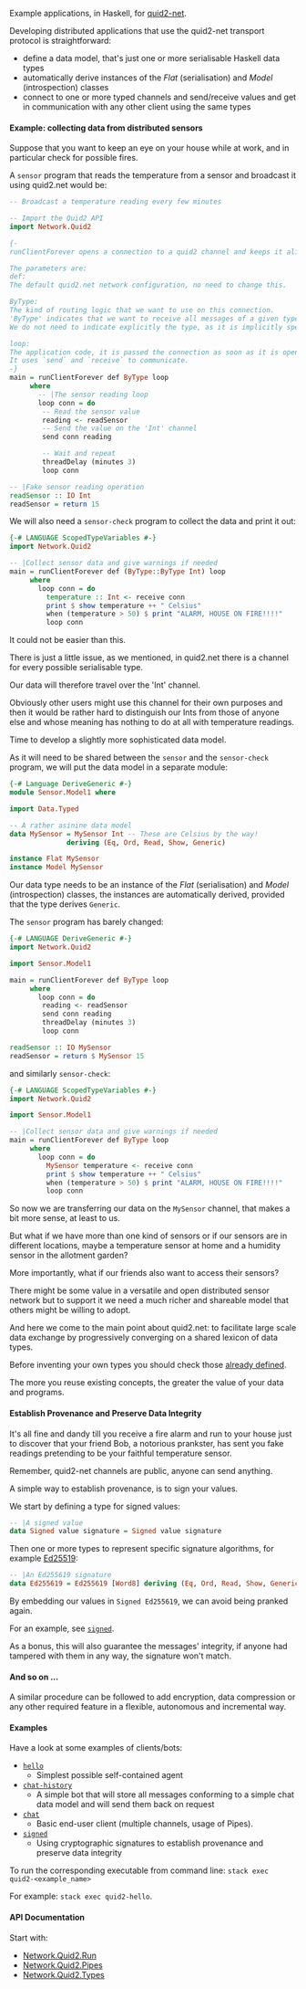 Example applications, in Haskell, for [quid2-net](https://github.com/tittoassini/quid2-net).

Developing distributed applications that use the quid2-net transport protocol is straightforward:
* define a data model, that's just one or more serialisable Haskell data types
* automatically derive instances of the *Flat* (serialisation) and *Model* (introspection) classes
* connect to one or more typed channels and send/receive values and get in communication with any other client using the same types

#### Example: collecting data from distributed sensors

Suppose that you want to keep an eye on your house while at work, and in particular check for possible fires.

A `sensor` program that reads the temperature from a sensor and broadcast it using quid2.net would be:

```haskell
-- Broadcast a temperature reading every few minutes

-- Import the Quid2 API
import Network.Quid2

{-
runClientForever opens a connection to a quid2 channel and keeps it alive even across transient network failures.

The parameters are:
def:
The default quid2.net network configuration, no need to change this.

ByType:
The kind of routing logic that we want to use on this connection.
'ByType' indicates that we want to receive all messages of a given type.
We do not need to indicate explicitly the type, as it is implicitly specified by the type of 'loop'.

loop:
The application code, it is passed the connection as soon as it is opened.
It uses `send` and `receive` to communicate.
-}
main = runClientForever def ByType loop
     where
       -- |The sensor reading loop
       loop conn = do
        -- Read the sensor value
        reading <- readSensor
        -- Send the value on the 'Int' channel
        send conn reading

        -- Wait and repeat
        threadDelay (minutes 3)
        loop conn

-- |Fake sensor reading operation
readSensor :: IO Int
readSensor = return 15
```

We will also need a `sensor-check` program to collect the data and print it out: 

```haskell
{-# LANGUAGE ScopedTypeVariables #-}
import Network.Quid2

-- |Collect sensor data and give warnings if needed
main = runClientForever def (ByType::ByType Int) loop
     where
       loop conn = do
         temperature :: Int <- receive conn
         print $ show temperature ++ " Celsius"
         when (temperature > 50) $ print "ALARM, HOUSE ON FIRE!!!!"
         loop conn
```
It could not be easier than this.

There is just a little issue, as we mentioned, in quid2.net there is a channel for every possible serialisable type.

Our data will therefore travel over the 'Int' channel.

Obviously other users might use this channel for their own purposes and then it would be rather hard to distinguish our Ints from those of anyone else and whose meaning has nothing to do at all with temperature readings.

Time to develop a slightly more sophisticated data model.

As it will need to be shared between the `sensor` and the `sensor-check` program, we will put the data model in a separate module:

```haskell
{-# Language DeriveGeneric #-}
module Sensor.Model1 where

import Data.Typed

-- A rather asinine data model
data MySensor = MySensor Int -- These are Celsius by the way!
              deriving (Eq, Ord, Read, Show, Generic)

instance Flat MySensor
instance Model MySensor
```

Our data type needs to be an instance of the *Flat* (serialisation) and *Model* (introspection) classes, the instances are automatically derived, provided that the type derives `Generic`.

The `sensor` program has barely changed:

```haskell
{-# LANGUAGE DeriveGeneric #-}
import Network.Quid2

import Sensor.Model1

main = runClientForever def ByType loop
     where
       loop conn = do
        reading <- readSensor
        send conn reading
        threadDelay (minutes 3)
        loop conn

readSensor :: IO MySensor
readSensor = return $ MySensor 15
```

and similarly `sensor-check`:

```haskell
{-# LANGUAGE ScopedTypeVariables #-}
import Network.Quid2

import Sensor.Model1

-- |Collect sensor data and give warnings if needed
main = runClientForever def ByType loop
     where
       loop conn = do
         MySensor temperature <- receive conn
         print $ show temperature ++ " Celsius"
         when (temperature > 50) $ print "ALARM, HOUSE ON FIRE!!!!"
         loop conn
```

So now we are transferring our data on the `MySensor` channel, that makes a bit more sense, at least to us. 

But what if we have more than one kind of sensors or if our sensors are in different locations, maybe a temperature sensor at home and a humidity sensor in the allotment garden? 

More importantly, what if our friends also want to access their sensors? 

There might be some value in a versatile and open distributed sensor network but to support it we need a much richer and shareable model that others might be willing to adopt.

And here we come to the main point about quid2.net: to facilitate large scale data exchange by progressively converging on a shared lexicon of data types.

Before inventing your own types you should check those [already defined](http://quid2.org/app/ui).

The more you reuse existing concepts, the greater the value of your data and programs.

#### Establish Provenance and Preserve Data Integrity

It's all fine and dandy till you receive a fire alarm and run to your house just to discover that your friend Bob, a notorious prankster, has sent you fake readings pretending to be your faithful temperature sensor.

Remember, quid2-net channels are public, anyone can send anything.

A simple way to establish provenance, is to sign your values.

We start by defining a type for signed values:

```haskell
-- |A signed value
data Signed value signature = Signed value signature
```

Then one or more types to represent specific signature algorithms, for example [Ed25519](http://ed25519.cr.yp.to/):

```haskell
-- |An Ed255619 signature
data Ed255619 = Ed255619 [Word8] deriving (Eq, Ord, Read, Show, Generic)
```
By embedding our values in `Signed Ed255619`, we can avoid being pranked again. 

For an example, see [`signed`](app/signed.hs).

As a bonus, this will also guarantee the messages' integrity, if anyone had tampered with them in any way, the signature won't match.

#### And so on ...

A similar procedure can be followed to add encryption, data compression or any other required feature in a flexible, autonomous and incremental way.

#### Examples

Have a look at some examples of clients/bots:
* [`hello`](app/hello.hs)
   * Simplest possible self-contained agent
* [`chat-history`](app/Chat/chat-history.hs)
   * A simple bot that will store all messages conforming to a simple chat data model and will send them back on request 
* [`chat`](app/Chat/chat.hs)
   * Basic end-user client (multiple channels, usage of Pipes). 
* [`signed`](app/signed.hs)
   * Using cryptographic signatures to establish provenance and preserve data integrity

To run the corresponding executable from command line:
`stack exec quid2-<example_name>`

For example: `stack exec quid2-hello`.

#### API Documentation

Start with:
* [Network.Quid2.Run](src/Network/Quid2/Run.hs)
* [Network.Quid2.Pipes](src/Network/Quid2/Pipes.hs)
* [Network.Quid2.Types](src/Network/Quid2/Types.hs)
